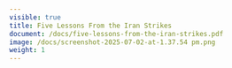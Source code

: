 ```yaml
---
visible: true
title: Five Lessons From the Iran Strikes
document: /docs/five-lessons-from-the-iran-strikes.pdf
image: /docs/screenshot-2025-07-02-at-1.37.54 pm.png
weight: 1
---
```

